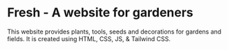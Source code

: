 # Fresh - A website for gardeners
This website provides plants, tools, seeds and decorations for gardens and fields.
It is created using HTML, CSS, JS, & Tailwind CSS.
